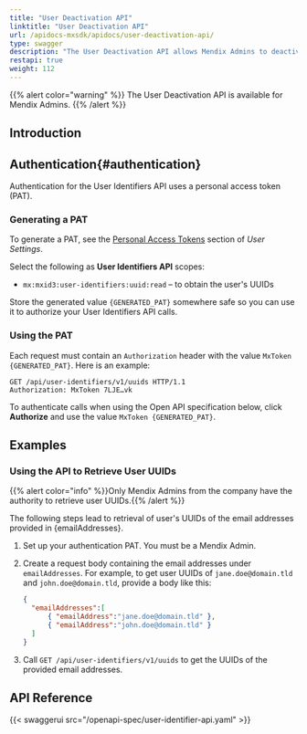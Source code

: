 ```yaml
---
title: "User Deactivation API"
linktitle: "User Deactivation API"
url: /apidocs-mxsdk/apidocs/user-deactivation-api/
type: swagger
description: "The User Deactivation API allows Mendix Admins to deactivate users within their company on the Mendix Platform."
restapi: true
weight: 112
---
```


{{% alert color="warning" %}}
The User Deactivation API is available for Mendix Admins.
{{% /alert %}}

## Introduction

## Authentication{#authentication}

Authentication for the User Identifiers API uses a personal access token (PAT).

### Generating a PAT

To generate a PAT, see the [Personal Access Tokens](/community-tools/mendix-profile/user-settings/#pat) section of *User Settings*.

Select the following as **User Identifiers API** scopes:

* `mx:mxid3:user-identifiers:uuid:read` – to obtain the user's UUIDs

Store the generated value `{GENERATED_PAT}` somewhere safe so you can use it to authorize your User Identifiers API calls.

### Using the PAT

Each request must contain an `Authorization` header with the value `MxToken {GENERATED_PAT}`. Here is an example:

```http
GET /api/user-identifiers/v1/uuids HTTP/1.1
Authorization: MxToken 7LJE…vk
```

To authenticate calls when using the Open API specification below, click **Authorize** and use the value `MxToken {GENERATED_PAT}`.

## Examples

### Using the API to Retrieve User UUIDs

{{% alert color="info" %}}Only Mendix Admins from the company have the authority to retrieve user UUIDs.{{% /alert %}}

The following steps lead to retrieval of user's UUIDs of the email addresses provided in {emailAddresses}.

1. Set up your authentication PAT. You must be a Mendix Admin.
1. Create a request body containing the email addresses under `emailAddresses`. For example, to get user UUIDs of `jane.doe@domain.tld` and `john.doe@domain.tld`, provide a body like this:

    ```json
    {
      "emailAddresses":[
          { "emailAddress":"jane.doe@domain.tld" },
          { "emailAddress":"john.doe@domain.tld" }
      ]
    }
    ```

1. Call `GET /api/user-identifiers/v1/uuids` to get the UUIDs of the provided email addresses.

## API Reference

{{< swaggerui src="/openapi-spec/user-identifier-api.yaml"  >}}
